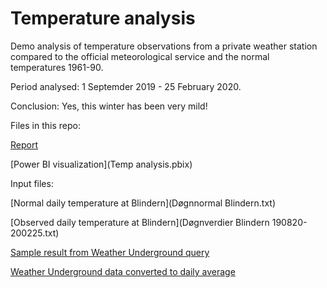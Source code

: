 # Temperature analysis
 
Demo analysis of temperature observations from a private weather station compared to the official meteorological service and the normal temperatures 1961-90.

Period analysed: 1 Septemder 2019 - 25 February 2020.

Conclusion: Yes, this winter has been very mild!


Files in this repo:

[Report](Report.md)

[Power BI visualization](Temp analysis.pbix)

Input files:

[Normal daily temperature at Blindern](Døgnnormal Blindern.txt)

[Observed daily temperature at Blindern](Døgnverdier Blindern 190820-200225.txt)

[Sample result from Weather Underground query](WUdata-20200215.json)

[Weather Underground data converted to daily average](Galgeberg2.csv)

